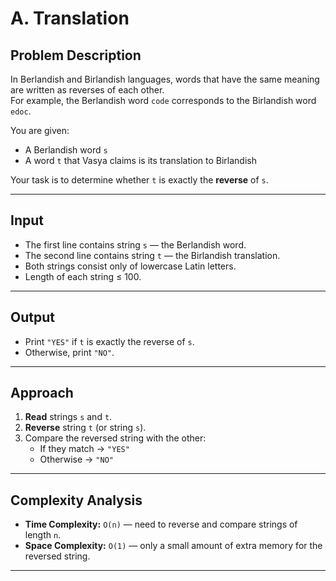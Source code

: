 # A. Translation

## Problem Description

In Berlandish and Birlandish languages, words that have the same meaning are written as reverses of each other.  
For example, the Berlandish word `code` corresponds to the Birlandish word `edoc`.

You are given:
- A Berlandish word `s`  
- A word `t` that Vasya claims is its translation to Birlandish

Your task is to determine whether `t` is exactly the **reverse** of `s`.

---

## Input

- The first line contains string `s` — the Berlandish word.
- The second line contains string `t` — the Birlandish translation.
- Both strings consist only of lowercase Latin letters.
- Length of each string ≤ 100.

---

## Output

- Print `"YES"` if `t` is exactly the reverse of `s`.
- Otherwise, print `"NO"`.


---

## Approach

1. **Read** strings `s` and `t`.
2. **Reverse** string `t` (or string `s`).
3. Compare the reversed string with the other:
   - If they match → `"YES"`
   - Otherwise → `"NO"`

---

## Complexity Analysis

- **Time Complexity:** `O(n)` — need to reverse and compare strings of length `n`.
- **Space Complexity:** `O(1)` — only a small amount of extra memory for the reversed string.

---

